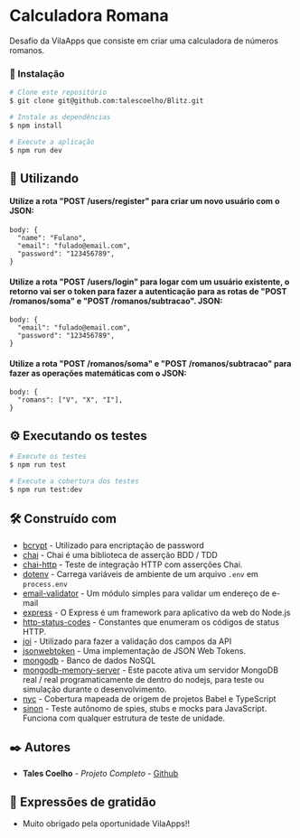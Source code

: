 # Calculadora Romana

Desafio da VilaApps que consiste em criar uma calculadora de números romanos.

### 🔧 Instalação

```bash
# Clone este repositório
$ git clone git@github.com:talescoelho/Blitz.git

# Instale as dependências
$ npm install

# Execute a aplicação
$ npm run dev
```

## 🚀 Utilizando

#### Utilize a rota "POST /users/register" para criar um novo usuário com o JSON:
```
body: {
  "name": "Fulano",
  "email": "fulado@email.com",
  "password": "123456789",
}
```

#### Utilize a rota "POST /users/login" para logar com um usuário existente, o retorno vai ser o token para fazer a autenticação para as rotas de "POST /romanos/soma" e "POST /romanos/subtracao". JSON:
```
body: {
  "email": "fulado@email.com",
  "password": "123456789",
}
```

#### Utilize a rota "POST /romanos/soma" e "POST /romanos/subtracao" para fazer as operações matemáticas com o JSON:
```
body: {
  "romans": ["V", "X", "I"],
}
```

## ⚙️ Executando os testes

```bash
# Execute os testes
$ npm run test

# Execute a cobertura dos testes
$ npm run test:dev
```

## 🛠️ Construído com

* [bcrypt](https://github.com/kelektiv/node.bcrypt.js) - Utilizado para encriptação de password
* [chai](https://www.chaijs.com/) - Chai é uma biblioteca de asserção BDD / TDD
* [chai-http](https://www.chaijs.com/plugins/chai-http/) - Teste de integração HTTP com asserções Chai.
* [dotenv](https://www.npmjs.com/package/dotenv) - Carrega variáveis de ambiente de um arquivo `.env` em `process.env`
* [email-validator](https://www.npmjs.com/package/email-validator) - Um módulo simples para validar um endereço de e-mail
* [express](https://expressjs.com/pt-br/) - O Express é um framework para aplicativo da web do Node.js
* [http-status-codes](https://www.npmjs.com/package/http-status-codes) - Constantes que enumeram os códigos de status HTTP.
* [joi](https://joi.dev/api/?v=17.4.2) - Utilizado para fazer a validação dos campos da API
* [jsonwebtoken](https://github.com/auth0/node-jsonwebtoken) - Uma implementação de JSON Web Tokens.
* [mongodb](https://www.mongodb.com/) - Banco de dados NoSQL
* [mongodb-memory-server](https://github.com/nodkz/mongodb-memory-server) - Este pacote ativa um servidor MongoDB real / real programaticamente de dentro do nodejs, para teste ou simulação durante o desenvolvimento.
* [nyc](https://www.npmjs.com/package/nyc) - Cobertura mapeada de origem de projetos Babel e TypeScript
* [sinon](https://sinonjs.org/) - Teste autônomo de spies, stubs e mocks para JavaScript. Funciona com qualquer estrutura de teste de unidade.

## ✒️ Autores

* **Tales Coelho** - *Projeto Completo* - [Github](https://github.com/talescoelho)

## 🎁 Expressões de gratidão

* Muito obrigado pela oportunidade VilaApps!!
